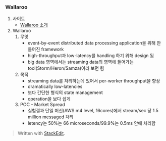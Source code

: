 
### Wallaroo

1. 사이트
	- [Wallaroo 소개](http://engineering.sendence.com/2017/03/hello-wallaroo/)
2. Wallaroo
	1. 무엇
		- event-by-event distributed data processing application을 위해 만들어진 framework
		- high-throughput과 low-latency를 handling 하기 위해 design 됨
		- big data 영역에서는 streaming data의 영역에 들어가는 tool(Storm/Heron/Samza)이라 보면 됨
	2. 목적
		- streaming data를 처리하는데 있어서 per-worker throughput을 향상
		- dramatically low-latencies
		- 보다 간단한 형식의 state management
		- operation을 보다 쉽게
	3. POC - Market Spread
		- 실험결과 단일 머신(AWS m4 level, 16cores)에서 stream/sec 당 1.5 million messaged 처리 
		- letency는 50%는 66 microseconds/99.9%는 0.5ms 안에 처리함 

> Written with [StackEdit](https://stackedit.io/).